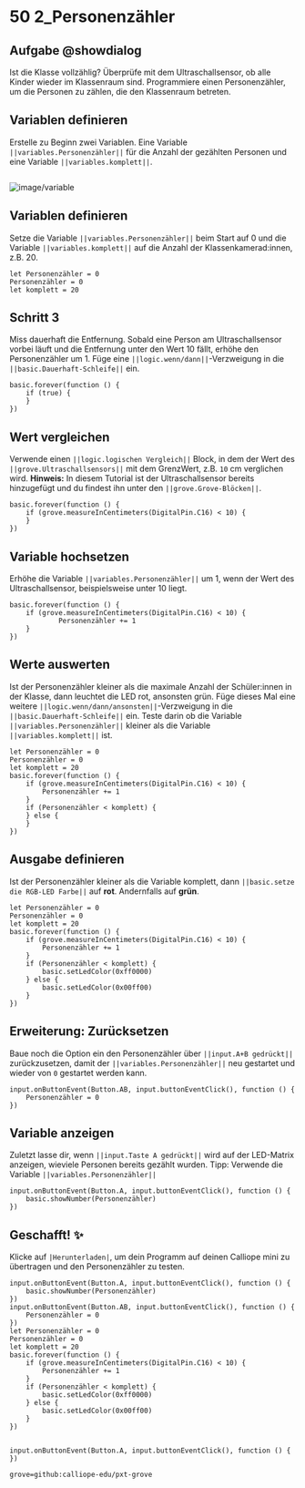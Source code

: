# 50 2_Personenzähler


## Aufgabe @showdialog
Ist die Klasse vollzählig?
Überprüfe mit dem Ultraschallsensor, ob alle Kinder wieder im Klassenraum sind. Programmiere einen Personenzähler, um die Personen zu zählen, die den Klassenraum betreten.

## Variablen definieren
Erstelle zu Beginn zwei Variablen. Eine Variable ``||variables.Personenzähler||`` für die Anzahl der gezählten Personen und eine Variable ``||variables.komplett||``. 

```
```
![image/variable](image/variable)

## Variablen definieren
Setze die Variable ``||variables.Personenzähler||`` beim Start auf 0 und die Variable ``||variables.komplett||`` auf die Anzahl der Klassenkamerad:innen, z.B. 20. 

```blocks
let Personenzähler = 0
Personenzähler = 0
let komplett = 20
```

## Schritt 3
Miss dauerhaft die Entfernung. Sobald eine Person am Ultraschallsensor vorbei läuft und die Entfernung unter den Wert 10 fällt, erhöhe den Personenzähler um 1. Füge eine ``||logic.wenn/dann||``-Verzweigung in die ``||basic.Dauerhaft-Schleife||`` ein. 

```blocks
basic.forever(function () {
    if (true) {
    }
})
```

## Wert vergleichen
Verwende einen ``||logic.logischen Vergleich||`` Block, in dem der Wert des ``||grove.Ultraschallsensors||`` mit dem GrenzWert, z.B. ``10`` cm verglichen wird. 
**Hinweis:** In diesem Tutorial ist der Ultraschallsensor bereits hinzugefügt und du findest ihn unter den ``||grove.Grove-Blöcken||``.

```blocks
basic.forever(function () {
    if (grove.measureInCentimeters(DigitalPin.C16) < 10) {
    }
})
```

## Variable hochsetzen
Erhöhe die Variable ``||variables.Personenzähler||`` um 1, wenn der Wert des Ultraschallsensor, beispielsweise unter 10 liegt.


```blocks
basic.forever(function () {
    if (grove.measureInCentimeters(DigitalPin.C16) < 10) {
            Personenzähler += 1
    }
})
```

## Werte auswerten
Ist der Personenzähler kleiner als die maximale Anzahl der Schüler:innen in der Klasse, dann leuchtet die LED rot, ansonsten grün. Füge dieses Mal eine weitere ``||logic.wenn/dann/ansonsten||``-Verzweigung in die ``||basic.Dauerhaft-Schleife||`` ein. Teste darin ob die Variable ``||variables.Personenzähler||`` kleiner als die Variable ``||variables.komplett||`` ist.

```blocks
let Personenzähler = 0
Personenzähler = 0
let komplett = 20
basic.forever(function () {
    if (grove.measureInCentimeters(DigitalPin.C16) < 10) {
        Personenzähler += 1
    }
    if (Personenzähler < komplett) {
    } else {
    }
})
```

## Ausgabe definieren
Ist der Personenzähler kleiner als die Variable komplett, dann ``||basic.setze die RGB-LED Farbe||`` auf **rot**. Andernfalls auf **grün**. 


```blocks
let Personenzähler = 0
Personenzähler = 0
let komplett = 20
basic.forever(function () {
    if (grove.measureInCentimeters(DigitalPin.C16) < 10) {
        Personenzähler += 1
    }
    if (Personenzähler < komplett) {
        basic.setLedColor(0xff0000)
    } else {
        basic.setLedColor(0x00ff00)
    }
})
```

## Erweiterung: Zurücksetzen
Baue noch die Option ein den Personenzähler über ``||input.A+B gedrückt||`` zurückzusetzen, damit der ``||variables.Personenzähler||`` neu gestartet und wieder von ``0`` gestartet werden kann.

```blocks
input.onButtonEvent(Button.AB, input.buttonEventClick(), function () {
    Personenzähler = 0
})
```

## Variable anzeigen
Zuletzt lasse dir, wenn ``||input.Taste A gedrückt||`` wird auf der LED-Matrix anzeigen, wieviele Personen bereits gezählt wurden. 
Tipp: Verwende die Variable ``||variables.Personenzähler||`` 


```blocks
input.onButtonEvent(Button.A, input.buttonEventClick(), function () {
    basic.showNumber(Personenzähler)
})
```

## Geschafft! ✨
Klicke auf ``|Herunterladen|``, um dein Programm auf deinen Calliope mini zu übertragen und den Personenzähler zu testen.


```blocks
input.onButtonEvent(Button.A, input.buttonEventClick(), function () {
    basic.showNumber(Personenzähler)
})
input.onButtonEvent(Button.AB, input.buttonEventClick(), function () {
    Personenzähler = 0
})
let Personenzähler = 0
Personenzähler = 0
let komplett = 20
basic.forever(function () {
    if (grove.measureInCentimeters(DigitalPin.C16) < 10) {
        Personenzähler += 1
    }
    if (Personenzähler < komplett) {
        basic.setLedColor(0xff0000)
    } else {
        basic.setLedColor(0x00ff00)
    }
})


```


```template
input.onButtonEvent(Button.A, input.buttonEventClick(), function () {
})
```


```package
grove=github:calliope-edu/pxt-grove
```



